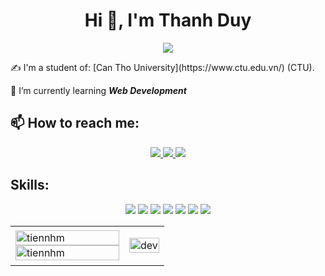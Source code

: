 <h1 align="center">Hi 👋, I'm Thanh Duy</h1>
<p align="center"><img src="https://img.icons8.com/color/48/000000/vietnam-circular.png"/></p>
 ✍ I'm a student of: [Can Tho University](https://www.ctu.edu.vn/) (CTU).

🌱 I’m currently learning ***Web Development***


## 📫 How to reach me:
<p align="center">
  <a href="https://www.facebook.com/tens.xinscais/" alt="Facebook">
    <img src="https://img.icons8.com/fluent/48/000000/facebook-new.png" target="_blank" />
  </a> 
  <a href="https://github.com/IkariShinji001" alt="Github">
    <img src="https://img.icons8.com/fluent/48/000000/github.png"/>
  </a> 
  <a href="mailto:duytran2003dev@gmai.com" alt="Email">
    <img src="https://img.icons8.com/fluent/48/000000/mailing.png"/>
  </a>
</p>

## Skills:
<p align="center">
  <img src="https://img.icons8.com/external-flaticons-lineal-color-flat-icons/48/000000/external-css-mobile-app-development-flaticons-lineal-color-flat-icons-4.png"/>
  <img src="https://img.icons8.com/external-flaticons-lineal-color-flat-icons/48/000000/external-html-mobile-app-development-flaticons-lineal-color-flat-icons-4.png"/>
  <img src="https://img.icons8.com/color/48/000000/github.png"/>
  <img src="https://img.icons8.com/color/48/000000/visual-studio-2019.png"/>
  <img src="https://img.icons8.com/color/48/000000/javascript--v1.png"/>
  <img src="https://icons8.com/icon/dzfo6UeXW9h7/vue.js-an-open-source-javascript-framework-for-building-user-interfaces-and-single-page-applications"/>
 <img src="https://img.icons8.com/color/48/FFFFFF/git.png"/>
</p>

<table style="width:100%;">
  <tr>
    <td>
      <img src="https://github-readme-stats.vercel.app/api/top-langs/?username=IkariShinji001&bg_color=FFFFFF00&text_color=179fa3&layout=compact&hide=CSS&langs_count=10&custom_title=Top%20ngôn%20ngữ%20được%20dùng" alt="tiennhm" width="100%"/>
      <img src="https://github-readme-stats.vercel.app/api?username=IkariShinji001&bg_color=FFFFFF00&text_color=179fa3&show_icons=true&count_private=true&include_all_commits=true&custom_title=Hoạt%20động%20trên%20Github" alt="tiennhm" width="100%"/>
    </td>
    <td>
      <p align="center"> 
        <img src="https://cdn.dribbble.com/users/1059583/screenshots/4171367/coding-freak.gif" alt="dev" width="100%"/>
      </p>
    </td>
  </tr>
</table>
